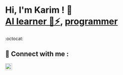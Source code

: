 <!--
**cyberkarim/cyberkarim** is a ✨ _special_ ✨ repository because its `README.md` (this file) appears on your GitHub profile.

Here are some ideas to get you started:

- 🔭 I’m currently working on ...
- 🌱 I’m currently learning ...
- 👯 I’m looking to collaborate on ...
- 🤔 I’m looking for help with ...
- 💬 Ask me about ...
- 📫 How to reach me: ...
- 😄 Pronouns: ...
- ⚡ Fun fact: ...
-->
<h1>Hi, I'm Karim ! 👋<br/><a href="https://www.kaggle.com/majdikarim">AI learner 🌱⚡</a>, <a href="https://leetcode.com/KARMA-SEAL/">programmer </a> </h1>  :octocat:

<h2> 🤳 Connect with me : </h2>

<a href="https://www.linkedin.com/in/karim-majdi-3a4960197/"><img align="left" alt="JoshMadakor | LinkedIn" width="22px" src="https://cdn.jsdelivr.net/npm/simple-icons@v3/icons/linkedin.svg" /></a>
<!--
**joshmadakor1/joshmadakor1** is a ✨ _special_ ✨ repository because its `README.md` (this file) appears on your GitHub profile.

Here are some ideas to get you started:

- 🔭 I’m currently working on ...
- 🌱 I’m currently learning ...
- 👯 I’m looking to collaborate on ...
- 🤔 I’m looking for help with ...
- 💬 Ask me about ...
- 📫 How to reach me: ...
- 😄 Pronouns: ...
- ⚡ Fun fact: ...
-->
